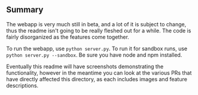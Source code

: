 ## Summary
The webapp is very much still in beta, and a lot of it is subject to change, thus the readme isn't going to be really fleshed out for a while. The code is fairly disorganized as the features come together.

To run the webapp, use `python server.py`.
To run it for sandbox runs, use `python server.py --sandbox`.
Be sure you have node and npm installed.

Eventually this readme will have screenshots demonstrating the functionality, however in the meantime you can look at the various PRs that have directly affected this directory, as each includes images and feature descriptions.

